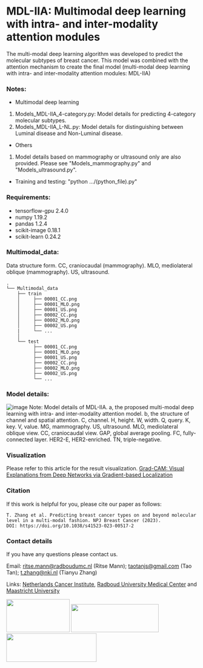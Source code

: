# MDL-IIA: Multimodal deep learning with intra- and inter-modality attention modules

The multi-modal deep learning algorithm was developed to predict the molecular subtypes of breast cancer. This model was combined with the attention mechanism to create the final model (multi-modal deep learning with intra- and inter-modality attention modules: MDL-IIA)

### Notes:

* Multimodal deep learning
1. Models_MDL-IIA_4-category.py: Model details for predicting 4-category molecular subtypes.
2. Models_MDL-IIA_L-NL.py: Model details for distinguishing between Luminal disease and Non-Luminal disease.

* Others
1. Model details based on mammography or ultrasound only are also provided. Please see "Models_mammography.py" and "Models_ultrasound.py".

* Training and testing: "python  .../(python_file).py"


### Requirements:

* tensorflow-gpu 2.4.0
* numpy 1.19.2
* pandas 1.2.4
* scikit-image 0.18.1
* scikit-learn 0.24.2

### Multimodal_data:

Data structure form. CC, craniocaudal (mammography). MLO, mediolateral oblique (mammography). US, ultrasound.

```
.
└── Multimodal_data
    ├── train   
    │     ├── 00001_CC.png
    │     ├── 00001_MLO.png
    │     ├── 00001_US.png
    │     ├── 00002_CC.png
    │     ├── 00002_MLO.png
    │     ├── 00002_US.png
    |     └── ...  
    │
    └── test   
          ├── 00001_CC.png
          ├── 00001_MLO.png
          ├── 00001_US.png
          ├── 00002_CC.png
          ├── 00002_MLO.png
          ├── 00002_US.png
          └── ... 
```

### Model details:

![image](https://github.com/Netherlands-Cancer-Institute/Multimodal_attention_DeepLearning/blob/main/Figures/Model_details.png)
Note: Model details of MDL-IIA. a, the proposed multi-modal deep learning with intra- and inter-modality attention model. b, the structure of channel and spatial attention. C, channel. H, height. W, width. Q, query. K, key. V, value. MG, mammography. US, ultrasound. MLO, mediolateral oblique view. CC, craniocaudal view. GAP, global average pooling. FC, fully-connected layer. HER2-E, HER2-enriched. TN, triple-negative.

### Visualization
Please refer to this article for the result visualization.
[Grad-CAM: Visual Explanations from Deep Networks via Gradient-based Localization](https://openaccess.thecvf.com/content_ICCV_2017/papers/Selvaraju_Grad-CAM_Visual_Explanations_ICCV_2017_paper.pdf)

### Citation
If this work is helpful for you, please cite our paper as follows:

```
T. Zhang et al. Predicting breast cancer types on and beyond molecular level in a multi-modal fashion. NPJ Breast Cancer (2023).
DOI: https://doi.org/10.1038/s41523-023-00517-2
```

### Contact details
If you have any questions please contact us. 

Email: ritse.mann@radboudumc.nl (Ritse Mann); taotanjs@gmail.com (Tao Tan); t.zhang@nki.nl (Tianyu Zhang)

Links: [Netherlands Cancer Institute](https://www.nki.nl/), [Radboud University Medical Center](https://www.radboudumc.nl/en/patient-care) and [Maastricht University](https://www.maastrichtuniversity.nl/nl)

<img src="https://github.com/Netherlands-Cancer-Institute/Multimodal_attention_DeepLearning/blob/main/Figures/NKI.png" width="166.98" height="87.12"/> <img src="https://github.com/Netherlands-Cancer-Institute/Multimodal_attention_DeepLearning/blob/main/Figures/RadboudUMC.png" width="231" height="74.58"/> <img src="https://github.com/Netherlands-Cancer-Institute/RadioLOGIC_NLP/blob/main/Figure/Maastricht.png" width="237.6" height="74.844"/>  
